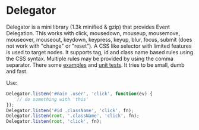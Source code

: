 Delegator
=========

Delegator is a mini library (1.3k minified & gzip) that provides Event
Delegation. This works with click, mousedown, mouseup, mousemove, mouseover,
mouseout, keydown, keypress, keyup, blur, focus, submit (does not work with
"change" or "reset").  A CSS like selector with limited features is used to
target nodes. It supports tag, id and class name based rules using the CSS
syntax. Multiple rules may be provided by using the comma separator. There some
[examples](/nshah/js-delegator/blob/master/examples.html) and
[unit tests](/nshah/js-delegator/blob/master/tests/tests.js).  It tries to be
small, dumb and fast.

Use:

```javascript
Delegator.listen('#main .user', 'click', function(ev) {
    // do something with 'this'
});
Delegator.listen('#id .className', 'click', fn);
Delegator.listen(root, '.className', 'click', fn);
Delegator.listen(root, 'click', fn);
```
